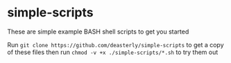 # simple-scripts

These are simple example BASH shell scripts to get you started

Run `git clone https://github.com/deasterly/simple-scripts` to get a copy of these files then run `chmod -v +x ./simple-scripts/*.sh` to try them out
